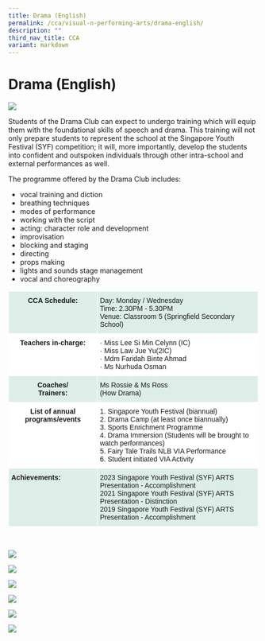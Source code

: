 ```yaml
---
title: Drama (English)
permalink: /cca/visual-n-performing-arts/drama-english/
description: ""
third_nav_title: CCA
variant: markdown
---
```

# **Drama (English)**

![](/images/dramaimg.jpg)

Students of the Drama Club can expect to undergo training which will equip them with the foundational skills of speech and drama. This training will not only prepare students to represent the school at the Singapore Youth Festival (SYF) competition; it will, more importantly, develop the students into confident and outspoken individuals through other intra-school and external performances as well. 

The programme offered by the Drama Club includes:

* vocal training and diction 
* breathing techniques 
* modes of performance 
* working with the script
* acting: character role and development 
* improvisation 
* blocking and staging 
* directing
* props making
* lights and sounds stage management
* vocal and choreography

<table style="border-collapse:collapse;border-spacing:0" class="tg"><thead><tr><th style="background-color:#DDEEE9;border-color:#ffffff;border-style:solid;border-width:1px;font-family:Arial, sans-serif;font-size:14px;font-weight:bold;overflow:hidden;padding:10px 5px;text-align:center;vertical-align:top;word-break:normal">CCA Schedule:</th><th style="background-color:#DDEEE9;border-color:#ffffff;border-style:solid;border-width:1px;font-family:Arial, sans-serif;font-size:14px;font-weight:normal;overflow:hidden;padding:10px 5px;text-align:left;vertical-align:top;word-break:normal">Day: Monday / Wednesday<br>Time: 2.30PM - 5.30PM<br>Venue: Classroom 5 (Springfield Secondary School)<br></th></tr></thead><tbody><tr><td style="background-color:#ffffff;border-color:#ffffff;border-style:solid;border-width:1px;font-family:Arial, sans-serif;font-size:14px;font-weight:bold;overflow:hidden;padding:10px 5px;text-align:center;vertical-align:top;word-break:normal">Teachers in-charge:</td><td style="background-color:#ffffff;border-color:#ffffff;border-style:solid;border-width:1px;font-family:Arial, sans-serif;font-size:14px;font-weight:normal;overflow:hidden;padding:10px 5px;text-align:left;vertical-align:top;word-break:normal">·       Miss Lee Si Min Celynn (IC)<br>·       Miss Law Jue Yu(2IC)<br>·       Mdm Faridah Binte Ahmad<br>· Ms Nurhuda Osman</td></tr><tr><td style="background-color:#DDEEE9;border-color:#ffffff;border-style:solid;border-width:1px;font-family:Arial, sans-serif;font-size:14px;font-weight:bold;overflow:hidden;padding:10px 5px;text-align:center;vertical-align:top;word-break:normal">Coaches/<br>Trainers: </td><td style="background-color:#DDEEE9;border-color:#ffffff;border-style:solid;border-width:1px;font-family:Arial, sans-serif;font-size:14px;overflow:hidden;padding:10px 5px;text-align:left;vertical-align:top;word-break:normal">Ms Rossie &amp; Ms Ross<br>(How Drama)</td></tr><tr><td style="background-color:#ffffff;border-color:#ffffff;border-style:solid;border-width:1px;font-family:Arial, sans-serif;font-size:14px;font-weight:bold;overflow:hidden;padding:10px 5px;text-align:center;vertical-align:top;word-break:normal">List of annual programs/events</td><td style="background-color:#ffffff;border-color:#ffffff;border-style:solid;border-width:1px;font-family:Arial, sans-serif;font-size:14px;overflow:hidden;padding:10px 5px;text-align:left;vertical-align:top;word-break:normal">1.   Singapore Youth Festival (biannual)<br>2.   Drama Camp (at least once biannually)<br>3.   Sports Enrichment Programme<br>4.   Drama Immersion (Students will be brought to watch performances)<br>5.   Fairy Tale Trails NLB VIA Performance<br>6.   Student initiated VIA Activity</td></tr><tr><td style="background-color:#ddeee9;border-color:#ffffff;border-style:solid;border-width:1px;font-family:Arial, sans-serif;font-size:14px;font-weight:bold;overflow:hidden;padding:10px 5px;text-align:left;vertical-align:top;word-break:normal">Achievements:</td><td style="background-color:#ddeee9;border-color:#ffffff;border-style:solid;border-width:1px;font-family:Arial, sans-serif;font-size:14px;overflow:hidden;padding:10px 5px;text-align:left;vertical-align:top;word-break:normal">2023 Singapore Youth Festival (SYF) ARTS Presentation - Accomplishment <br>2021 Singapore Youth Festival (SYF) ARTS Presentation - Distinction <br>2019 Singapore Youth Festival (SYF) ARTS Presentation - Accomplishment<br></td></tr></tbody></table>

<br>

![](/images/Drama%201.jpg)

![](/images/Drama%202.jpg)

![](/images/Drama%203.jpg)

![](/images/Drama_VIA1.jpeg)

![](/images/Drama_VIA2.jpeg)

![](/images/Drama_VIA3.jpeg)
